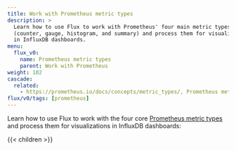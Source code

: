 ```yaml
---
title: Work with Prometheus metric types
description: >
  Learn how to use Flux to work with Prometheus' four main metric types
  (counter, gauge, histogram, and summary) and process them for visualizations
  in InfluxDB dashboards.
menu:
  flux_v0:
    name: Prometheus metric types
    parent: Work with Prometheus
weight: 102
cascade:
  related:
    - https://prometheus.io/docs/concepts/metric_types/, Prometheus metric types
flux/v0/tags: [prometheus]
---
```


Learn how to use Flux to work with the four core
[Prometheus metric types](https://prometheus.io/docs/concepts/metric_types/) and
process them for visualizations in InfluxDB dashboards:

{{< children >}}
